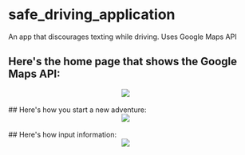 # safe_driving_application
An app that discourages texting while driving. Uses Google Maps API

## Here's the home page that shows the Google Maps API: 

<div style="  display: block; margin-left: auto; margin-right: auto; width: 10%;"><img src="https://github.com/Mishka2/safe_driving_application/blob/master/home_screen.png" /></div>


<br>
## Here's how you start a new adventure: 

<div style="  display: block; margin-left: auto; margin-right: auto; width: 10%;"><img src="https://github.com/Mishka2/safe_driving_application/blob/master/start.png" /></div>

<br>
## Here's how input information: 

<div style="  display: block; margin-left: auto; margin-right: auto; width: 10%;"><img src="https://github.com/Mishka2/safe_driving_application/blob/master/info_input.png" /></div>
